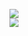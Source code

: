 [![](https://img.shields.io/badge/Made%20With-Github%20Spray-lightgrey.svg?style=for-the-badge&logo=github)](https://github.com/Annihil/github-spray#374)  
[![](https://i.imgur.com/2DrTn0Z.gif)](https://github.com/Annihil/github-spray)